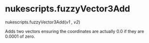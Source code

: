 # nukescripts.fuzzyVector3Add
nukescripts.fuzzyVector3Add(_v1_ , _v2_)

Adds two vectors ensuring the coordinates are actually 0.0 if they are 0.0001 of zero.